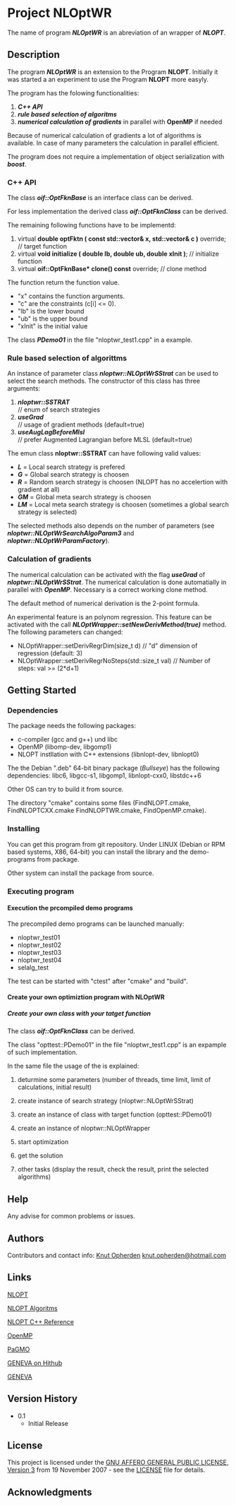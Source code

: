 # Project NLOptWR

The name of program ***NLOptWR*** is an abreviation of an wrapper of ***NLOPT***.

## Description

The program ***NLOptWR*** is an extension to the Program **NLOPT**.
Initially it was started a an experiment to use the Program **NLOPT** more easyly.

The program has the folowing functionalities:

1. ***C++ API***  
2. ***rule based selection of algoritms***  
3. ***numerical calculation of gradients*** in parallel with **OpenMP** if needed</li>


Because of numerical calculation of gradients a lot of algorithms is available.
In case of many parameters the calculation in parallel efficient.

The program does not require a implementation of object serialization with ***boost***.

### C++ API

The class ***oif::OptFknBase*** is an interface class can be derived.

For less implementation the derived class ***oif::OptFknClass*** can be derived.

The remaining following functions have to be implementd:

<ol start="1">
  <li>virtual <b>double optFktn ( const std::vector<double>& x, std::vector<double>& c )</b>
     override; 
    // target function
</li>
  <li>virtual <b>void initialize ( double lb, double ub, double xInit )</b>; 
    // initialize function
</li>
<li>virtual <b>oif::OptFknBase* clone() const</b> 
    override; 
    // clone method
</li>
</ol>

The function return the function value. 

* "x" contains the function arguments. 
* "c" are the constraints (c[i] <= 0). 
* "lb" is the lower bound
* "ub" is the upper bound
* "xInit" is the initial value

The class ***PDemo01*** in the file "nloptwr_test1.cpp" in a example.

### Rule based selection of algorittms

An instance of parameter class ***nloptwr::NLOptWrSStrat*** can be used to select the search methods.
The constructor of this class has three arguments:

1. ***nloptwr::SSTRAT***  
        // enum of search strategies
2. ***useGrad***  
        // usage of gradient methods (default=true)
3. ***useAugLagBeforeMlsl***   
        // prefer Augmented Lagrangian before MLSL (default=true)
 
The emun class <b>nloptwr::SSTRAT</b> can have following valid values:

 * ***L*** = Local search strategy is prefered
 * ***G*** = Global search strategy is choosen
 * ***R*** = Random search strategy is choosen (NLOPT has no accelertion with gradient at all)
 * ***GM*** = Global meta search strategy is choosen
 * ***LM*** = Local meta search strategy is choosen (sometimes a global search strategy is selected)

The selected methods also depends on the number of parameters (see ***nloptwr::NLOptWrSearchAlgoParam3*** and ***nloptwr::NLOptWrParamFactory***). 

### Calculation of gradients

The numerical calculation can be activated with the flag ***useGrad*** of ***nloptwr::NLOptWrSStrat***.
The numerical calculation is done automatially in parallel with ***OpenMP***.
Necessary is a correct working clone method.

The default method of numerical derivation is the 2-point formula.

An experimental feature is an polynom regression. 
This feature can be activated with 
the call ***NLOptWrapper::setNewDerivMethod(true)*** method.
The following parameters can changed:

* NLOptWrapper::setDerivRegrDim(size_t d) // "d" dimension of regression (default: 3)
* NLOptWrapper::setDerivRegrNoSteps(std::size_t val) // Number of steps: val >= (2*d+1)

## Getting Started

### Dependencies

The package needs the following packages:

* c-compiler (gcc and g++) und libc
* OpenMP (libomp-dev, libgomp1)
* NLOPT instllation with C++ extensions (libnlopt-dev,  libnlopt0)

The the Debian ".deb" 64-bit binary package (*Bullseye*) has the following dependencies:
libc6, libgcc-s1, libgomp1, libnlopt-cxx0, libstdc++6

Other OS can try to build it from source.

The directory "cmake" contains some files (FindNLOPT.cmake, FindNLOPTCXX.cmake  FindNLOPTWR.cmake, FindOpenMP.cmake).

### Installing

You can get this program from git repository.
Under LINUX (Debian or RPM based systems, X86, 64-bit) 
you can install the library and the demo-programs from package.

Other system can install the package from source.

### Executing program

#### Execution the prcompiled demo programs

The precompiled demo programs can be launched manually:

* nloptwr_test01
* nloptwr_test02
* nloptwr_test03
* nloptwr_test04
* selalg_test

The test can be started with "ctest" after "cmake" and "build".

#### Create your own optimiztion program with NLOptWR

##### Create your own class with your tatget function

The class ***oif::OptFknClass*** can be derived.

The class "opttest::PDemo01" in the file "nloptwr_test1.cpp" is an expample of such implementation.

In the same file the usage of the is explained:

1. deturmine some parameters (number of threads, time limit, limit of calculations, initial result)

2. create instance of search strategy (nloptwr::NLOptWrSStrat)

3. create an instance of class with target function (opttest::PDemo01)

4. create an instance of nloptwr::NLOptWrapper

5. start optimization

6. get the solution

7. other tasks (display the result, check the result, print the selected algorithms)

## Help

Any advise for common problems or issues.

## Authors

Contributors and contact info: 
[Knut Opherden](knut.opherden@hotmail.com) 
[knut.opherden@hotmail.com](knut.opherden@hotmail.com)

## Links

[NLOPT](https://nlopt.readthedocs.io/en/latest/#nlopt_1)

[NLOPT Algoritms](https://nlopt.readthedocs.io/en/latest/NLopt_Algorithms/)

[NLOPT C++ Reference](https://nlopt.readthedocs.io/en/latest/NLopt_C-plus-plus_Reference/)

[OpenMP](https://de.wikipedia.org/wiki/OpenMP)

[PaGMO](https://esa.github.io/pagmo2/)

[GENEVA on Hithub](https://github.com/gemfony/geneva)

[GENEVA](https://www.gemfony.eu/)


## Version History

* 0.1
    * Initial Release

## License

This project is licensed under the [GNU AFFERO GENERAL PUBLIC LICENSE, Version 3](https://www.gnu.org/licenses/agpl-3.0.txtl) from 19 November 2007 - see the [LICENSE](https://github.com/knut-o/nloptwr/blob/main/LICENSE) file for details.

                       
## Acknowledgments

